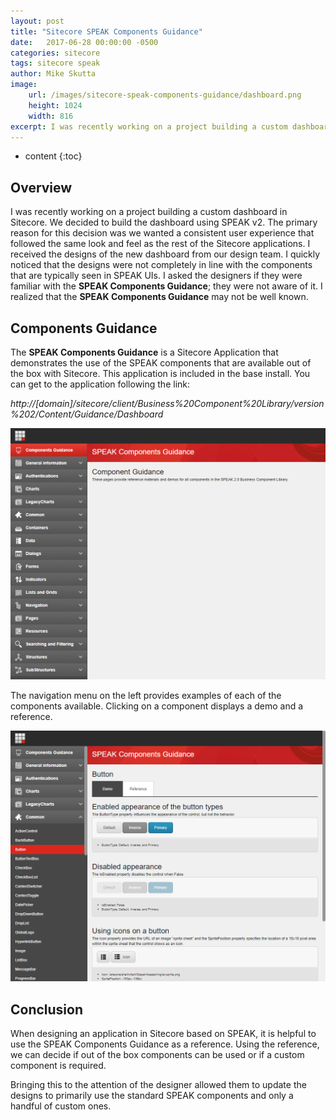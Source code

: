 ```yaml
---
layout: post
title: "Sitecore SPEAK Components Guidance"
date:   2017-06-28 00:00:00 -0500
categories: sitecore
tags: sitecore speak
author: Mike Skutta
image:
    url: /images/sitecore-speak-components-guidance/dashboard.png
    height: 1024
    width: 816
excerpt: I was recently working on a project building a custom dashboard in Sitecore. We decided to build the dashboard using SPEAK v2. The primary reason for this decision was we wanted a consistent user experience that followed the same look and feel as the rest of the Sitecore applications.  I received the designs of the new dashboard from our design team.  I quickly noticed that the designs were not completely in line with the components that are typically seen in SPEAK UIs.  I asked the designers if they were familiar with the SPEAK Components Guidance; they were not aware of it.  I realized that the SPEAK Components Guidance may not be well known.
---
```


* content
{:toc}

## Overview

I was recently working on a project building a custom dashboard in Sitecore. We decided to build the dashboard using SPEAK v2. The primary reason for this decision was we wanted a consistent user experience that followed the same look and feel as the rest of the Sitecore applications.  I received the designs of the new dashboard from our design team.  I quickly noticed that the designs were not completely in line with the components that are typically seen in SPEAK UIs.  I asked the designers if they were familiar with the **SPEAK Components Guidance**; they were not aware of it.  I realized that the **SPEAK Components Guidance** may not be well known.




## Components Guidance

The **SPEAK Components Guidance** is a Sitecore Application that demonstrates the use of the SPEAK components that are available out of the box with Sitecore.  This application is included in the base install.  You can get to the application following the link:

*http://[domain]/sitecore/client/Business%20Component%20Library/version%202/Content/Guidance/Dashboard*

![SPEAK Components Guidance Dashboard](/images/sitecore-speak-components-guidance/dashboard.png)

The navigation menu on the left provides examples of each of the components available.  Clicking on a component displays a demo and a reference.

![SPEAK Components Guidance Button](/images/sitecore-speak-components-guidance/button.png)

## Conclusion

When designing an application in Sitecore based on SPEAK, it is helpful to use the SPEAK Components Guidance as a reference.  Using the reference, we can decide if out of the box components can be used or if a custom component is required.

Bringing this to the attention of the designer allowed them to update the designs to primarily use the standard SPEAK components and only a handful of custom ones.

